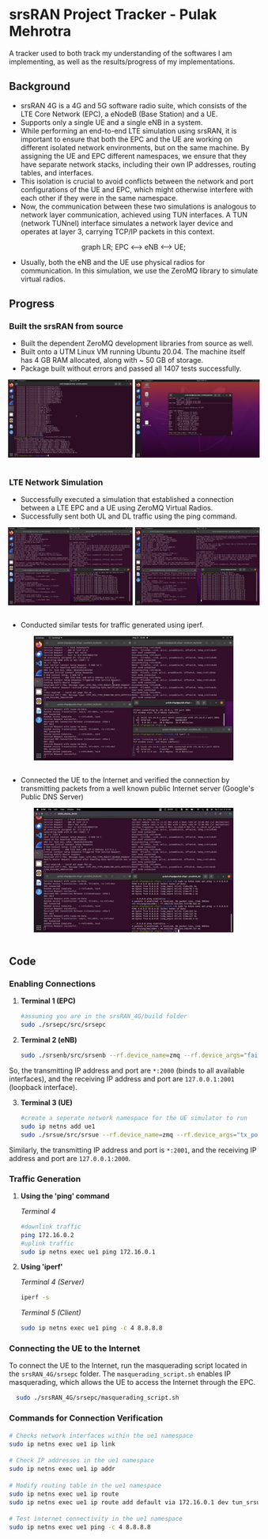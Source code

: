 # srsRAN Project Tracker - Pulak Mehrotra

A tracker used to both track my understanding of the softwares I am implementing, as well as the results/progress of my implementations.

## Background
- srsRAN 4G is a 4G and 5G software radio suite, which consists of the LTE Core Network (EPC), a eNodeB (Base Station) and a UE.
- Supports only a single UE and a single eNB in a system.
- While performing an end-to-end LTE simulation using srsRAN, it is important to ensure that both the EPC and the UE are working on different isolated network environments, but on the same machine. By assigning the UE and EPC different namespaces, we ensure that they have separate network stacks, including their own IP addresses, routing tables, and interfaces.
- This isolation is crucial to avoid conflicts between the network and port configurations of the UE and EPC, which might otherwise interfere with each other if they were in the same namespace.
- Now, the communication between these two simulations is analogous to network layer communication, achieved using TUN interfaces. A TUN (network TUNnel) interface simulates a network layer device and operates at layer 3, carrying TCP/IP packets in this context.

<div style="text-align: center;">
  <div class="mermaid">
    graph LR;
        EPC <--> eNB <--> UE;
  </div>
</div>

- Usually, both the eNB and the UE use physical radios for communication. In this simulation, we use the ZeroMQ library to simulate virtual radios.

## Progress  

### Built the srsRAN from source  
- Built the dependent ZeroMQ development libraries from source as well.
- Built onto a UTM Linux VM running Ubuntu 20.04. The machine itself has 4 GB RAM allocated, along with ~ 50 GB of storage.
- Package built without errors and passed all 1407 tests successfully.

<div style="display: flex; justify-content: center; gap: 5px; margin: 0; padding: 0;">
  <img src="./screenshots/build_done.png" alt="finished_build" style="height: auto; width: 50%; margin: 0; padding: 0;">
  <img src="./screenshots/tests_passed.png" alt="tests_passed" style="height: auto; width: 50%; margin: 0; padding: 0;">
</div>

<br>

### LTE Network Simulation
- Successfully executed a simulation that established a connection between a LTE EPC and a UE using ZeroMQ Virtual Radios.
- Successfully sent both UL and DL traffic using the ping command.

<div style="display: flex; justify-content: center; gap: 5px; margin: 0; padding: 0;">
  <img src="screenshots/ul_traffic_ping.png" alt="finished_build" style="height: auto; width: 50%; margin: 0; padding: 0;">
  <img src="screenshots/dl_traffic_ping.png" alt="tests_passed" style="height: auto; width: 50%; margin: 0; padding: 0;">
</div>

<br>

- Conducted similar tests for traffic generated using iperf.

<div style="display: flex; justify-content: center; margin: 0; padding: 0;">
  <img src="screenshots/iperf_traffic.png" alt="iperf_traffic" style="height: auto; width: 80%; margin: 0; padding: 0;">
</div>

<br>

- Connected the UE to the Internet and verified the connection by transmitting packets from a well known public Internet server (Google's Public DNS Server)

<div style="display: flex; justify-content: center; margin: 0; padding: 0;">
  <img src="screenshots/ul_ping_internet.png" alt="iperf_traffic" style="height: auto; width: 80%; margin: 0; padding: 0;">
</div>

<br>

## Code

### Enabling Connections

1. **Terminal 1 (EPC)**

    ```bash
    #assuming you are in the srsRAN_4G/build folder
    sudo ./srsepc/src/srsepc
    ```

2. **Terminal 2 (eNB)**

    ```bash
    sudo ./srsenb/src/srsenb --rf.device_name=zmq --rf.device_args="fail_on_disconnect=true,tx_port=tcp://*:2000,rx_port=tcp://localhost:2001,id=enb,base_srate=23.04e6"
    ```

So, the transmitting IP address and port are `*:2000` (binds to all available interfaces), and the receiving IP address and port are `127.0.0.1:2001` (loopback interface).

3. **Terminal 3 (UE)**

    ```bash
    #create a seperate network namespace for the UE simulator to run
    sudo ip netns add ue1
    sudo ./srsue/src/srsue --rf.device_name=zmq --rf.device_args="tx_port=tcp://*:2001,rx_port=tcp://localhost:2000,id=ue,base_srate=23.04e6" --gw.netns=ue1
    ```

Similarly, the transmitting IP address and port is `*:2001`, and the receiving IP address and port are `127.0.0.1:2000`.

### Traffic Generation

1. **Using the 'ping' command**

    *Terminal 4*

    ```bash
    #downlink traffic
    ping 172.16.0.2
    #uplink traffic
    sudo ip netns exec ue1 ping 172.16.0.1
    ```

2. **Using 'iperf'**

    *Terminal 4 (Server)*

    ```bash
    iperf -s
    ```

    *Terminal 5 (Client)*

    ```bash
    sudo ip netns exec ue1 ping -c 4 8.8.8.8
    ```

### Connecting the UE to the Internet
To connect the UE to the Internet, run the masquerading script located in the `srsRAN_4G/srsepc` folder. The `masquerading_script.sh` enables IP masquerading, which allows the UE to access the Internet through the EPC.

  ```bash
    sudo ./srsRAN_4G/srsepc/masquerading_script.sh
  ```

### Commands for Connection Verification

```bash
# Checks network interfaces within the ue1 namespace
sudo ip netns exec ue1 ip link

# Check IP addresses in the ue1 namespace
sudo ip netns exec ue1 ip addr

# Modify routing table in the ue1 namespace
sudo ip netns exec ue1 ip route
sudo ip netns exec ue1 ip route add default via 172.16.0.1 dev tun_srsue

# Test internet connectivity in the ue1 namespace
sudo ip netns exec ue1 ping -c 4 8.8.8.8
```